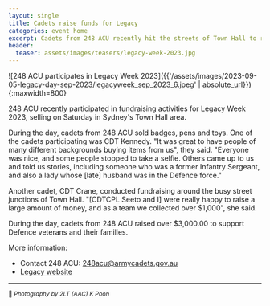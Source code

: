 ```yaml
---
layout: single
title: Cadets raise funds for Legacy 
categories: event home
excerpt: Cadets from 248 ACU recently hit the streets of Town Hall to raise funds for Legacy
header:
  teaser: assets/images/teasers/legacy-week-2023.jpg
---
```


![248 ACU participates in Legacy Week 2023]({{'/assets/images/2023-09-05-legacy-day-sep-2023/legacyweek_sep_2023_6.jpeg' | absolute_url}}){:maxwidth=800}

248 ACU recently participated in fundraising activities for Legacy Week 2023, selling on Saturday in Sydney's Town Hall area.

During the day, cadets from 248 ACU sold badges, pens and toys. One of the cadets participating was CDT Kennedy. "It was great to have people of many different backgrounds buying items from us", they said. "Everyone was nice, and some people stopped to take a selfie. Others came up to us and told us stories, including someone who was a former Infantry Sergeant, and also a lady whose [late] husband was in the Defence force."

Another cadet, CDT Crane, conducted fundraising around the busy street junctions of Town Hall. "[CDTCPL Seeto and I] were really happy to raise a large amount of money, and as a team we collected over $1,000", she said.

During the day, cadets from 248 ACU raised over $3,000.00 to support Defence veterans and their families.

More information:

- Contact 248 ACU: [248acu@armycadets.gov.au](mailto:248acu@armycadets.gov.au)
- [Legacy website](https://www.legacy.com.au/)

---

<small>📸 <em>Photography by 2LT (AAC) K Poon</em></small>

<div id="gallery_2023-09-05-legacy-day-sep-2023" style="display: flex; flex-flow: row wrap; justify-content: center; gap: 10px;"></div>
<script>
function openThumbnail(uri) {
  window.open(uri, '_blank', 'popup,width=800,height=600');
}
window.addEventListener('load', function () {
  const g = document.querySelector('#gallery_2023-09-05-legacy-day-sep-2023');
  const imgPrefix = '{{'/assets/images/2023-09-05-legacy-day-sep-2023/legacyweek_sep_2023' | absolute_url}}';
  const imgSuffix = '.jpeg';
  for (let i = 1; i <= 11; i++) {
    const smUrl = `${imgPrefix}_${i}_sm${imgSuffix}`;
    const lgUrl = `${imgPrefix}_${i}${imgSuffix}`;
    const img = document.createElement('img');
    img.src = smUrl;
    img.style.width = '200px';
    const span = document.createElement('span');
    span.role = 'link';
    span.style.cursor = 'pointer';
    span.addEventListener('click', () => openThumbnail(lgUrl));
    span.appendChild(img);
    g.appendChild(span);
  }
});
</script>
